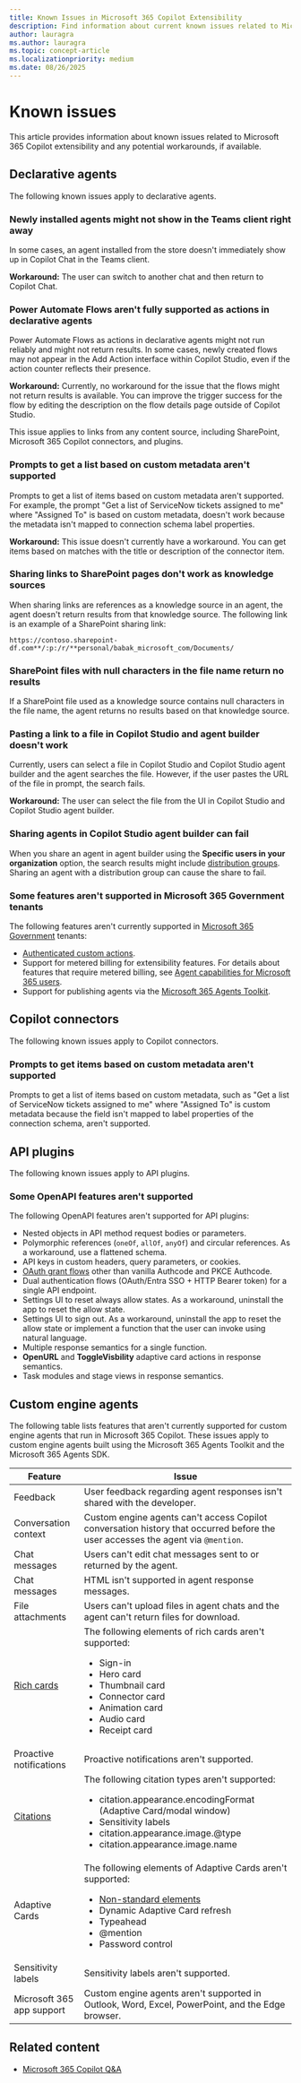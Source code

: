 ```yaml
---
title: Known Issues in Microsoft 365 Copilot Extensibility
description: Find information about current known issues related to Microsoft 365 Copilot extensibility and the recommended workarounds.
author: lauragra
ms.author: lauragra
ms.topic: concept-article
ms.localizationpriority: medium
ms.date: 08/26/2025
---
```


# Known issues

This article provides information about known issues related to Microsoft 365 Copilot extensibility and any potential workarounds, if available.

## Declarative agents

The following known issues apply to declarative agents.

### Newly installed agents might not show in the Teams client right away

In some cases, an agent installed from the store doesn't immediately show up in Copilot Chat in the Teams client.

**Workaround:** The user can switch to another chat and then return to Copilot Chat.

### Power Automate Flows aren't fully supported as actions in declarative agents

Power Automate Flows as actions in declarative agents might not run reliably and might not return results. In some cases, newly created flows may not appear in the Add Action interface within Copilot Studio, even if the action counter reflects their presence.

**Workaround:** Currently, no workaround for the issue that the flows might not return results is available. You can improve the trigger success for the flow by editing the description on the flow details page outside of Copilot Studio.

This issue applies to links from any content source, including SharePoint, Microsoft 365 Copilot connectors, and plugins.

### Prompts to get a list based on custom metadata aren't supported

Prompts to get a list of items based on custom metadata aren't supported. For example, the prompt "Get a list of ServiceNow tickets assigned to me" where "Assigned To" is based on custom metadata, doesn't work because the metadata isn't mapped to connection schema label properties.

**Workaround:** This issue doesn't currently have a workaround. You can get items based on matches with the title or description of the connector item.

### Sharing links to SharePoint pages don't work as knowledge sources

When sharing links are references as a knowledge source in an agent, the agent doesn't return results from that knowledge source. The following link is an example of a SharePoint sharing link:

`https://contoso.sharepoint-df.com**/:p:/r/**personal/babak_microsoft_com/Documents/`

### SharePoint files with null characters in the file name return no results

If a SharePoint file used as a knowledge source contains null characters in the file name, the agent returns no results based on that knowledge source.

### Pasting a link to a file in Copilot Studio and agent builder doesn't work

Currently, users can select a file in Copilot Studio and Copilot Studio agent builder and the agent searches the file. However, if the user pastes the URL of the file in prompt, the search fails.

**Workaround:** The user can select the file from the UI in Copilot Studio and Copilot Studio agent builder.

### Sharing agents in Copilot Studio agent builder can fail

When you share an agent in agent builder using the **Specific users in your organization** option, the search results might include [distribution groups](/microsoft-365/admin/create-groups/compare-groups#microsoft-365-groups). Sharing an agent with a distribution group can cause the share to fail.

### Some features aren't supported in Microsoft 365 Government tenants

The following features aren't currently supported in [Microsoft 365 Government](https://www.microsoft.com/microsoft-365/government) tenants:

- [Authenticated custom actions](/microsoft-365-copilot/extensibility/overview-api-plugins).
- Support for metered billing for extensibility features. For details about features that require metered billing, see [Agent capabilities for Microsoft 365 users](/microsoft-365-copilot/extensibility/prerequisites#agent-capabilities-for-microsoft-365-users).
- Support for publishing agents via the [Microsoft 365 Agents Toolkit](/microsoft-365-copilot/extensibility/build-declarative-agents).

## Copilot connectors

The following known issues apply to Copilot connectors.

### Prompts to get items based on custom metadata aren't supported

Prompts to get a list of items based on custom metadata, such as "Get a list of ServiceNow tickets assigned to me" where "Assigned To" is custom metadata because the field isn't mapped to label properties of the connection schema, aren't supported.

## API plugins

The following known issues apply to API plugins.

### Some OpenAPI features aren't supported

The following OpenAPI features aren't supported for API plugins:

- Nested objects in API method request bodies or parameters.
- Polymorphic references (`oneOf`, `allOf`, `anyOf`) and circular references. As a workaround, use a flattened schema.
- API keys in custom headers, query parameters, or cookies.
- [OAuth grant flows](https://oauth.net/2/grant-types) other than vanilla Authcode and PKCE Authcode.
- Dual authentication flows (OAuth/Entra SSO + HTTP Bearer token) for a single API endpoint.
- Settings UI to reset always allow states. As a workaround, uninstall the app to reset the allow state.
- Settings UI to sign out. As a workaround, uninstall the app to reset the allow state or implement a function that the user can invoke using natural language.
- Multiple response semantics for a single function.
- **OpenURL** and **ToggleVisbility** adaptive card actions in response semantics.
- Task modules and stage views in response semantics.

## Custom engine agents

The following table lists features that aren't currently supported for custom engine agents that run in Microsoft 365 Copilot. These issues apply to custom engine agents built using the Microsoft 365 Agents Toolkit and the Microsoft 365 Agents SDK.

| Feature | Issue |
| ------- | ----- |
| Feedback | User feedback regarding agent responses isn't shared with the developer. |
| Conversation context | Custom engine agents can't access Copilot conversation history that occurred before the user accesses the agent via `@mention`. |
| Chat messages | Users can't edit chat messages sent to or returned by the agent. |
| Chat messages | HTML isn't supported in agent response messages. |
| File attachments | Users can't upload files in agent chats and the agent can't return files for download. |
| [Rich cards](/previous-versions/azure/bot-service/dotnet/bot-builder-dotnet-add-rich-card-attachments?view=azure-bot-service-3.0#types-of-rich-cards&preserve-view=true) | The following elements of rich cards aren't supported:<ul><li>Sign-in</li><li>Hero card</li><li>Thumbnail card</li><li>Connector card</li><li>Animation card</li><li>Audio card</li><li>Receipt card</li></ul> |
| Proactive notifications | Proactive notifications aren't supported. |
| [Citations](/microsoftteams/platform/bots/how-to/bot-messages-ai-generated-content?tabs=desktop%2Cbotmessage#add-citations) | The following citation types aren't supported: <ul><li>citation.appearance.encodingFormat (Adaptive Card/modal window)</li><li>Sensitivity labels</li><li>citation.appearance.image.@type</li><li>citation.appearance.image.name </li></ul> |
| Adaptive Cards | The following elements of Adaptive Cards aren't supported:<ul><li>[Non-standard elements](https://adaptivecards.microsoft.com/?topic=Component.graph.microsoft.com/event)</li><li>Dynamic Adaptive Card refresh</li><li>Typeahead</li><li>@mention</li><li>Password control</li></ul> |
| Sensitivity labels | Sensitivity labels aren't supported. |
| Microsoft 365 app support | Custom engine agents aren't supported in Outlook, Word, Excel, PowerPoint, and the Edge browser. |

## Related content

- [Microsoft 365 Copilot Q&A](/answers/tags/466/copilot-m365-development)
